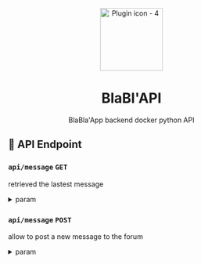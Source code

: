 <div align="center">
<img width="128" alt="Plugin icon - 4" src="https://user-images.githubusercontent.com/37497007/222099229-38659c41-e75f-4a0a-9227-84ee0b17bbfb.png">


<h1>BlaBl'API</h1>

<p> BlaBla'App backend docker python API </p>
 </div>


 
 ## :book: API Endpoint
 
 ### `api/message` `GET`
 retrieved the lastest message <br>
<details>
<summary>param</summary>
<br>
 param `nb` set the maximum message retrieved <br>
 parma `start` set setp ..????!? (ot get older message)<br>
</details>
 
 ### `api/message` `POST`

 allow to post a new message to the forum
 <details>
<summary>param</summary>
<br>
 param `pic` user profile pic in bytemap<br>
 param `nickname` user nickname<br>
 parma `message` message conntent to be posted limited to 256 words<br>
</details>


